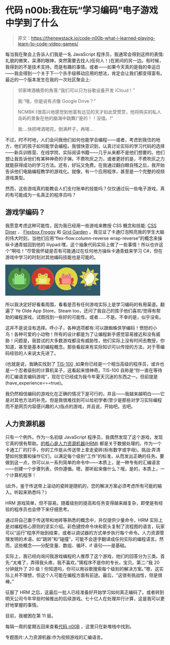 # 代码 n00b:我在玩“学习编码”电子游戏中学到了什么

> 原文：<https://thenewstack.io/code-n00b-what-i-learned-playing-learn-to-code-video-games/>

每当我在聚会上告诉人们我是一名 JavaScript 程序员，我通常会得到这样的表情:礼貌的微笑，呆滞的眼神，突然需要去找人(任何人！)在房间的另一边。有时候，我得到的不是技术支持，而是有趣的事情。或者——如果今天真的是我的幸运日——我会得到一个关于下一个杀手级移动应用的想法，肯定会让我们都变得富有。最近的一个版本发生在我的一次社区聚会上:

> 邻家啤酒桶旁的角落:“我们可以只为谷歌设备开发 iCloud！”
> 
> 我:“哦，你是说有点像 Google Drive？”
> 
> NCMBK:(很高兴地感觉到他富有远见的天才如此受赞赏，他将购买的私人岛屿的景象在他的脑海中跳舞)“是的！！没错。!"
> 
> 我:…快把啤酒喝完，倒满杯子，再喝…

不过，时不时地，人们会问我他们如何也能学会编程——或者，考虑到我住的地方，他们的孩子如何能学会编程。我很快意识到，认真讨论实际的学习代码的选择——新兵训练营、在线学院、实际阅读书籍——几乎从来都不是他们想要的。他们想让我告诉他们有某种神奇的子弹。不费吹灰之力，或者更好的是，不费吹灰之力就能获得成功的学习方法。还有，好玩又免费。在我通过翻白眼自残之后，我开始告诉他们电脑编程教学的游戏化。就像，有一个应用程序，甚至是一个完整的视频游戏类型。

然而，这些游戏真的能教会人们支付账单的技能吗？仅仅通过玩一些电子游戏，真的有可能成为一名真正的程序员吗？

## 游戏学编码？

我愿意考虑这种可能性，因为我已经用一些游戏来教授 CSS 概念和技能: [CSS Diner](https://flukeout.github.io/) 、 [Flexbox Froggy](https://flexboxfroggy.com/) 和 [Grid Garden](https://cssgridgarden.com/) 。我见证了卡通灯泡照亮我的学生大脑的伟大时刻，当他们应用“flex-flow:column-reverse wrap-reverse”的概念来操纵卡通青蛙回到他的 lilypad:嘿，这个抽象代码实际上做了一些事情！所以也许这个“啊哈！”尽管我怀疑是否有可能通过在任何地方操纵卡通青蛙来学习 C#，但在游戏中学习的时刻对其他编码技能也是可能的。

![](img/b1ac89460cfc4ebc15f3f951a030b4c0.png)

所以我决定好好看看周围，看看是否有任何游戏实际上是学习编码的有用渠道。翻遍了 Ye Olde App Store，Steam too，还问了我自己的孩子他们喜欢/觉得有帮助的编程游戏，试图找到一些好的可能性。或者……不是。不幸的是，似乎没有。

这并不是说没有选择。呼小子，各种选项都有:可以跟蜘蛛侠学编码！愤怒的小鸟！各种可爱的小动物！所有的设计都是为了让编程新手感觉容易接近和没有威胁！问题是，我尝试的大多数游戏都没有威胁性，他们实际上没有时间去教授，你知道，甚至是基本的编程概念。那些看起来有实际知识可以传授的方法，对于零编码经验的人来说太先进了。

(也就是说，我确实找到了 [TIS-100](http://www.zachtronics.com/tis-100/) ,如果你已经是一个相当高级的程序员，或许也是一个忍者级别的计算机呆子，这看起来很神奇。TIS-100 自称是“你一直在等待的汇编语言编码游戏”，现在它已经成为我今年夏天沉迷的东西之一。但前提是(have_experience===true)。

我仍然相信编码的游戏化在正确的情况下是可行的，并且——我越来越明白——它是对其他方法的补充。但是我很难找到可以给初学者(至少是那些对学习实际编程而不是网页内容感兴趣的人)指点的游戏，并且说，开始吧。去吧。

## 人力资源机器

只有一个例外。作为一名初级 JavaScript 程序员，我偶然发现了这个游戏，发现它真的很有帮助。[的核心是人力资源机器(HRM)](https://tomorrowcorporation.com/humanresourcemachine) 都是关于数据处理的。作为一个卡通工厂的打手，你的工作是从传送带上拿走瓷砖(标有数字或字母)。挑战:弄清楚如何放置和操作它们，以满足每个级别“工作”的标准，从而发出正确的任务。要做到这一点，你可以从一系列简单的命令中——本质上，是一种专有的汇编语言——创建一个步骤列表，供你遵循。嗯，那听起来像什么？哦，是的，本质上，一个计算机程序！

(此外，鉴于传送带上滚动的瓷砖是随机的，您的解决方案必须考虑所有可能的输入。听起来熟悉吗？)

HRM 游戏简单，但不容易。随着级别的提高和任务变得越来越复杂，即使是有经验的程序员也会停下来仔细思考。

通过将自己置于传送带和地砖等熟悉的概念中，并仅提供少量命令，HRM 实际上是对编程核心原则的坚实介绍。彩色键控命令块和箭头复制了流程图的语言，玩家可以“运行”程序开始到结束，或者以调试器的方式单步执行每个命令。人力资源管理发明的术语，如“跳转”和“碰撞”，可能不会逐字翻译成任何实际的编程语言。然而，这些概念——分配变量、数组、循环、if 语句——是基础。

实际上，我已经向询问我游戏编程的人推荐了这个游戏，他们的回答分为三类。首先:“太难了，弄得我头疼，我不喜欢。”猜程序不是你的专长，宝贝。第二:“我 20 分钟就升了 20 级！你知道吗，你可以用谷歌搜索每个级别的解决方案。”嗯，这实际上并不理想，但这个人可能在编程方面有前途。最后，“这很有挑战性，但是很棒。”

征服了 HRM 之后，这最后一批人已经准备好开始学习如何真正编码了。或者转到明天公司今年早些时候推出的后续游戏。七十亿人在处理并行计算，这是我可以更好地掌握的事情。

目前，我被困在第 11 层。

每隔一周的星期五回来查看[代码 n00B](/tag/code-n00b/) ，这里只在新堆栈中找到。

专题图片:人力资源机器:作为视频游戏的汇编语言。

<svg xmlns:xlink="http://www.w3.org/1999/xlink" viewBox="0 0 68 31" version="1.1"><title>Group</title> <desc>Created with Sketch.</desc></svg>